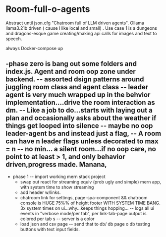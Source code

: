 # Room-full-o-agents
Abstract until json.cfg "Chatroom full of LLM driven agents". Ollama llama3.21b driven ( cause I like local and small) . Use case 1 is a dungeons and dragons-esque game creating/making api calls for images and text to speech.

always Docker-compose up

-phase zero is bang out some folders and index.js. Agent and room oop zone under backend.
-- assorted dsign patterns around juggling room class and agent class
-- leader agent is very much wrapped up in the behvior implementation....drive the room interaction as dm. 
  -- Like a job to do...starts with laying out a plan and occasionally asks about the weather if things get looped into silence
  -- maybe no oop leader-agent bs and instead just a flag, 
  -- A room can have n leader flags unless decorated to max = n
  -- no min... a silent room...if no oop care, no point to at least > 1,  and only behavior driven,progress made. Manana, 
-- 
- phase 1 
-- import working mern stack project
  - swap out react for streaming equiv (prob ugly and simple) mern app, with system time to show streaming
  - add header w/links.
  - chatroom link for settings, page-spa-component && chatroom console is HUGE 75%% of height footer WITH SYSTEM TIME BANG. 3x system times on ui...why...keeps things hopping...
  -- logs all ui events in "verbose mode/per tab", per link-tab-page output is colored per tab s
  -- server is a color
  - load json and csv page
  -- send that to db/ db page o db testing buttons with text input fields.
  





 
